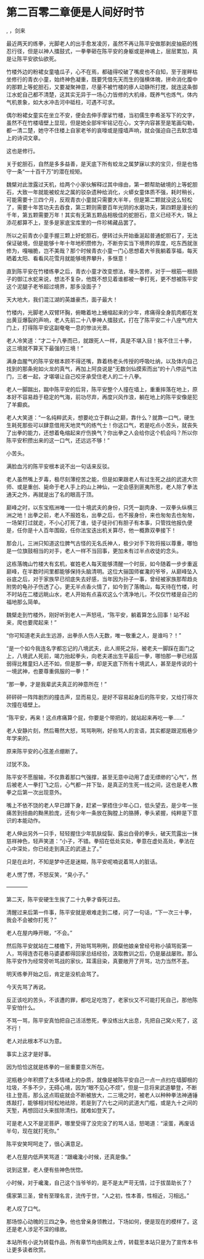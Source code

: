 # 第二百零二章便是人间好时节
,  ，剑来
   最近两天的练拳，光脚老人的出手愈发凌厉，虽然不再让陈平安做那剥皮抽筋的残忍行径，但是以神人擂鼓式，一拳拳砸在陈平安的身躯或是神魂上，层层累加，真是让陈平安欲仙欲死。
   竹楼外边的粉裙女童嗑瓜子，心不在焉，都磕得咬破了嘴皮也不自知，至于崖畔枯坐修行的青衣小童，始终神色凝重，既要凭借先天而生的强横体魄，拼命消化腹中的那颗上等蛇胆石，又要凝聚神意，尽量不被竹楼的瘆人动静所打搅，就连这条御江水蛇自己都不清楚，这其实无异于一场心力皆修的大机缘，既养气也炼气，体内气机景象，如大水冲击河中砥柱，可遇不可求。
   偶尔粉裙女童实在坐立不安，便会去伸手摩挲竹楼，当初儒生李希圣写下的文字，虽然不在竹楼墙壁上显现，但是她全部牢牢铭记在心，文字内容甚至是笔画勾勒，都一清二楚，她守不住楼上自家老爷的哀嚎或是撞墙声响，就会强迫自己去默念墙上的诗词文章。
   这也是修行。
   关于蛇胆石，自然是多多益善，是天底下所有蛟龙之属梦寐以求的宝贝，但是也恪守一条“一十百千万”的潜在规矩。
   魏檗对此泄露过天机，给两个小家伙解释过其中缘由，第一颗帮助破境的上等蛇胆石，大致一年就能被蛟龙之属的驳杂遗种给消化，火蟒女童体质不强，耗时稍长，可能需要十三四个月，反观青衣小童就只需要大半年，但是第二颗就没这么轻松了，需要十年苦功夫去吞食，第三颗则需要百年光阴的水磨功夫，第四颗是漫长的千年，第五颗需要万年！其实有无第五颗品相极佳的蛇胆石，意义已经不大，锦上添花都算不上，至多是家底宝库里的一件珍稀藏品罢了。
   所以之前青衣小童手握三颗上好蛇胆石，便转过头开始垂涎起普通蛇胆石了，无法保证破境，但是能够十年十年地积攒修为，不断夯实当下境界的厚度，吃东西就涨修为，嘎嘣脆，岂不美哉？那个时候青衣小童一门心思想着大爷我躺着享福，每天晒着太阳、看看风花雪月就能够境界攀升，多惬意！
   直到陈平安在竹楼练拳之后，青衣小童才改变想法，埋头苦修，对于一根筋一根肠子的御江水蛇来说，想法不复杂，他既不想见着谁都被一拳打死，更不想被陈平安这个泥腿子老爷超过境界，那多没面子？
   天大地大，我们混江湖的英雄豪杰，面子最大！
   竹楼内，光脚老人双臂环胸，俯瞰着地上蜷缩起来的少年，疼痛得全身肌肉都在发出黄豆爆裂的声响，老人先前二十八拳神人擂鼓式，打在了陈平安二十八座气府大门上，打得陈平安这副奄奄一息的惨淡光景。
   老人冷笑道：“才二十八拳而已，就跟死人一样，真是不堪入目！挨不住三十拳，这三境就不算天下最强的三境！”
   满身血腥气的陈平安根本顾不得还嘴，靠着杨老头传授的呼吸吐纳，以及体内自己找到的那条宛如火龙的真气，再加上阿良说是“无数剑仙摸索而出”的十八停运气法门，三者一起，才堪堪让自己咬牙承受住老人的二十八拳。
   老人一脚踹出，踹中陈平安的后背，陈平安整个人撞在墙上，重重摔落在地上，原本好不容易趋于稳定的气海，前功尽弃，再度兴风作浪，躺在地上的陈平安像是犯了羊癫疯。
   老人大笑道：“一名纯粹武夫，想要屹立于群山之巅，靠什么？就靠一口气，硬生生耗死那些可以肆意借用天地灵气的练气士！你这口气，若是吃点小苦头，就丧失了出拳的能力，还想着龟缩起来疗伤换气？你出拳之人会给你这个机会吗？所以你陈平安积攒出来的这一口气，还远远不够！”
   小苦头。
   满脸血污的陈平安根本说不出一句话来反驳。
   老人虽然嘴上歹毒，极尽刻薄挖苦之能，但是如果跟老人有过生死之战的武道大宗师、或是重创、毙命于老人手上的山上神仙，一定会感到匪夷所思，老人除了拳法通天之外，再就是出了名的眼高于顶。
   巅峰之时，以东宝瓶洲唯一一位十境武夫的身份，只凭一副肉身、一双拳头纵横三洲之地！出拳之前，老人不报姓名，出拳之后，也不报身份，来也匆匆去也匆匆，一场架打过就走，不小心打死了谁，徒子徒孙们有胆子有本事，只管找他报仇便是，任你是十人百年围殴，任你法宝迭出机关算尽，他一概靠双拳接下！
   那会儿，三洲只知道这位脾气古怪的无名氏神人，极少对手下败将报以尊重，哪怕是一位旗鼓相当的对手，老人一样不当回事，更加未有过半点收徒的念头。
   这栋落魄山竹楼大有玄机，崔姓老人每天能够清醒一个时辰，如今随着一步步重返巅峰，在半数时间里都能够保持头脑清明。这位大骊国师崔瀺的爷爷，从巅峰坠入谷底之后，对于家族早已彻底失去好感，当年因为孙子一事，曾经被家族那帮趋炎附势的龟孙子伤透了心，更无半点香火情了，如今到了落魄山，每天待在竹楼，时不时站在二楼远眺山水，老人开始有点喜欢这么个清净地儿，不仅仅竹楼是自己的福地那么简单。
   魏檗走到竹楼外，刚好听到老人一声怒吼，“陈平安，躺着算怎么回事！站不起来，爬也要爬起来！”
   “你可知道老夫此生远游，出拳杀人伤人无数，唯一敬重之人，是谁吗？！”
   “是一个如今我连名字都忘记的八境武夫，此人濒死之际，被老夫一脚踩在面门之上，八境武人死前，竭力抬起拳头，向老夫递出生平最后一拳，哪怕那一拳已经孱弱得比稚童妇人还不如，但是那一拳，却是天底下所有十境武人，甚至是传说的十一境武神，也要尊重佩服的一拳！”
   “那一拳，才是我辈武夫真正的神意所在！”
   砰砰砰一阵阵剧烈的撞击声，显而易见，是好不容易起身后的陈平安，又给打得次次撞在墙壁上。
   “陈平安，再来！这点疼痛算个屁，你要是个带把的，就站起来再吃一拳……”
   老人安静片刻，然后蓦然大怒，骂骂咧咧，好些骂人的言语，其实都是跟泥瓶巷少年学来的。
   原来陈平安的心弦差点绷断了。
   过犹不及。
   陈平安不愿服输，不仅靠着那口气强撑，甚至无意中动用了虚无缥缈的“心气”，然后被老人一拳打飞之后，心气都一并下坠，是真正的生死一线之间，这也是老人教拳之后第一次出现意外。
   嘴上不依不饶的老人早已蹲下身，赶紧一掌捂住少年心口，低头望去，是少年一张痛苦到扭曲的黝黑脸庞，还有少年一条放在胸膛上的胳膊，拳头紧握，纯粹是下意识的本能动作。
   老人伸出另外一只手，轻轻握住少年肌肤绽裂、露出白骨的拳头，破天荒露出一抹慈祥神色，轻声笑道：“小子，不错。拳招在低处实处，拳意在虚处高处，拳法在心中深处，你已经走到真正的武道上了。”
   只是在此时，不知是梦中还是迷糊，陈平安呢喃说着骂人的脏话。
   老人愣了愣，不怒反笑，“臭小子。”
   ————
   第二天，陈平安硬生生挨了二十九拳才昏死过去。
   清醒过来后第一件事，陈平安就是艰难走到二楼，问了一句话，“下一次三十拳，我会不会被你打死？”
   老人在屋内睁开眼，“不会。”
   然后陈平安就站在二楼檐下，开始骂骂咧咧，顾粲他娘亲曾经号称小镇骂街第一人，骂得连杏花巷马婆婆都得回家总结经验，汲取教训之后，仍是屡战屡败。那么陈平安作为经常旁听骂战的家伙，耳濡目染，真要敞开了开骂，功力当然不差。
   明天练拳开始之后，肯定是没机会骂了。
   今天先骂了再说。
   反正该吃的苦头，不该遭的罪，都吃足吃饱了，老家伙又不可能打死自己，那他陈平安怕什么。
   不骂一骂，陈平安真怕把自己活活憋死，拳没练出大出息，先把自己窝火死了，这不行！
   老人对此根本不以为意。
   事实上这才是好事。
   因为恰恰这就是练拳的一层重要意义所在。
   泥瓶巷少年积攒了太多情绪上的杂质，就像是被陈平安自己一点一点扫在墙脚根的垃圾，不多不少，无碍心境，因为“眼不见心不烦”，但是一旦将来武道攀登，不断往上登高，那么这点瑕疵就会不断被放大，二三境之时，被老人以种种拳法神通锤炼敲打，能够相对轻松地祛除，若是到了六七之间的武道大门槛，或是九十之间的天堑，再想回过头来拔除清扫，就难如登天了。
   可是老人又不是泥菩萨，哪里受得了没完没了的骂人话，怒喝道：“滚蛋，再废话半句，现在就打死你。”
   陈平安笑呵呵走了，很心满意足。
   老人在屋内低声笑骂道：“跟巉瀺小时候，还真是像。”
   说到这里，老人便有些神色恍惚。
   小时候，对于巉瀺，自己这个当爷爷的，是不是太严苛无情，过于拔苗助长了？
   儒家第三圣，曾有至理名言，流传于世，“人之初，性本善，性相近，习相远。”
   老人叹了口气。
   那场惊心动魄的三四之争，他也曾亲身领教过，下场如何，便是现在的模样了。这还是老人涉足不深的缘故。
  本站所有小说为转载作品，所有章节均由网友上传，转载至本站只是为了宣传本书让更多读者欣赏。